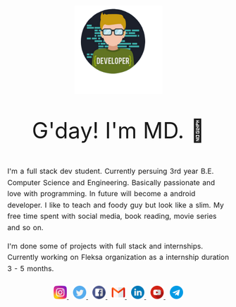 <!-- @format -->

<p align="center">
   <img src="./img/developer1.png" alt="Call me MD!" width="200" height="200"  />
</p>

<p style="font-size : 50px" align="center">
   G'day! I'm MD. &#x1F44B;
</p>

<p style="line-height:1.6; word-spacing: 1.4px; font-size:16px;">
    I'm a full stack dev student. Currently persuing 3rd year B.E. Computer Science and Engineering. Basically passionate and love with programming. In future will become a android developer. I like to teach and foody guy but look like a slim. My free time spent with social media, book reading, movie series and so on.
</p>

<p style="line-height:1.6; word-spacing: 1.4px; font-size:16px;">I'm done some of projects with full stack and internships. Currently working on Fleksa organization as a internship duration 3 - 5 months.</p>

<p align="center" style="padding:10px 0">
    <a href="#" style="padding:0 5px">
        <img src="./img/social_media/instagram.png" width="30">
    </a>
     <a href="#" style="padding:0 5px">
        <img src="./img/social_media/twitter.png" width="30">
    </a>
     <a href="#" style="padding:0 5px">
        <img src="./img/social_media/facebook.png" width="30">
    </a>
     <a href="#" style="padding:0 5px">
        <img src="./img/social_media/gmail.png" width="30">
    </a>
     <a href="#" style="padding:0 5px">
        <img src="./img/social_media/linkedin.png" width="30">
    </a>
     <a href="#" style="padding:0 5px">
        <img src="./img/social_media/youtube.png" width="30">
    </a>
     <a href="#" style="padding:0 5px">
        <img src="./img/social_media/telegram.png" width="30">
    </a>
</p>

<!--
**MohamedJakkariya/MohamedJakkariya** is a ✨ _special_ ✨ repository because its `README.md` (this file) appears on your GitHub profile.

Here are some ideas to get you started:

-  🔭 I’m currently working on ...
-  🌱 I’m currently learning ...
-  👯 I’m looking to collaborate on ...
-  🤔 I’m looking for help with ...
-  💬 Ask me about ...
-  📫 How to reach me: ...
-  😄 Pronouns: ...
-  ⚡ Fun fact: ...
   -->
